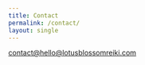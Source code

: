 ```yaml
---
title: Contact
permalink: /contact/
layout: single
---
```

[contact@hello@lotusblossomreiki.com](mailto:hello@lotusblossomreiki.com)
